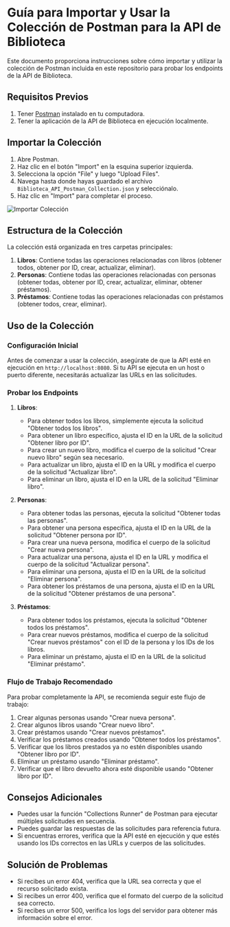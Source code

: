 # Guía para Importar y Usar la Colección de Postman para la API de Biblioteca

Este documento proporciona instrucciones sobre cómo importar y utilizar la colección de Postman incluida en este repositorio para probar los endpoints de la API de Biblioteca.

## Requisitos Previos

1. Tener [Postman](https://www.postman.com/downloads/) instalado en tu computadora.
2. Tener la aplicación de la API de Biblioteca en ejecución localmente.

## Importar la Colección

1. Abre Postman.
2. Haz clic en el botón "Import" en la esquina superior izquierda.
3. Selecciona la opción "File" y luego "Upload Files".
4. Navega hasta donde hayas guardado el archivo `Biblioteca_API_Postman_Collection.json` y selecciónalo.
5. Haz clic en "Import" para completar el proceso.

![Importar Colección](https://learning.postman.com/docs/img/importing-and-exporting-data/import-button.jpg)

## Estructura de la Colección

La colección está organizada en tres carpetas principales:

1. **Libros**: Contiene todas las operaciones relacionadas con libros (obtener todos, obtener por ID, crear, actualizar, eliminar).
2. **Personas**: Contiene todas las operaciones relacionadas con personas (obtener todas, obtener por ID, crear, actualizar, eliminar, obtener préstamos).
3. **Préstamos**: Contiene todas las operaciones relacionadas con préstamos (obtener todos, crear, eliminar).

## Uso de la Colección

### Configuración Inicial

Antes de comenzar a usar la colección, asegúrate de que la API esté en ejecución en `http://localhost:8080`. Si tu API se ejecuta en un host o puerto diferente, necesitarás actualizar las URLs en las solicitudes.

### Probar los Endpoints

1. **Libros**:
   - Para obtener todos los libros, simplemente ejecuta la solicitud "Obtener todos los libros".
   - Para obtener un libro específico, ajusta el ID en la URL de la solicitud "Obtener libro por ID".
   - Para crear un nuevo libro, modifica el cuerpo de la solicitud "Crear nuevo libro" según sea necesario.
   - Para actualizar un libro, ajusta el ID en la URL y modifica el cuerpo de la solicitud "Actualizar libro".
   - Para eliminar un libro, ajusta el ID en la URL de la solicitud "Eliminar libro".

2. **Personas**:
   - Para obtener todas las personas, ejecuta la solicitud "Obtener todas las personas".
   - Para obtener una persona específica, ajusta el ID en la URL de la solicitud "Obtener persona por ID".
   - Para crear una nueva persona, modifica el cuerpo de la solicitud "Crear nueva persona".
   - Para actualizar una persona, ajusta el ID en la URL y modifica el cuerpo de la solicitud "Actualizar persona".
   - Para eliminar una persona, ajusta el ID en la URL de la solicitud "Eliminar persona".
   - Para obtener los préstamos de una persona, ajusta el ID en la URL de la solicitud "Obtener préstamos de una persona".

3. **Préstamos**:
   - Para obtener todos los préstamos, ejecuta la solicitud "Obtener todos los préstamos".
   - Para crear nuevos préstamos, modifica el cuerpo de la solicitud "Crear nuevos préstamos" con el ID de la persona y los IDs de los libros.
   - Para eliminar un préstamo, ajusta el ID en la URL de la solicitud "Eliminar préstamo".

### Flujo de Trabajo Recomendado

Para probar completamente la API, se recomienda seguir este flujo de trabajo:

1. Crear algunas personas usando "Crear nueva persona".
2. Crear algunos libros usando "Crear nuevo libro".
3. Crear préstamos usando "Crear nuevos préstamos".
4. Verificar los préstamos creados usando "Obtener todos los préstamos".
5. Verificar que los libros prestados ya no estén disponibles usando "Obtener libro por ID".
6. Eliminar un préstamo usando "Eliminar préstamo".
7. Verificar que el libro devuelto ahora esté disponible usando "Obtener libro por ID".

## Consejos Adicionales

- Puedes usar la función "Collections Runner" de Postman para ejecutar múltiples solicitudes en secuencia.
- Puedes guardar las respuestas de las solicitudes para referencia futura.
- Si encuentras errores, verifica que la API esté en ejecución y que estés usando los IDs correctos en las URLs y cuerpos de las solicitudes.

## Solución de Problemas

- Si recibes un error 404, verifica que la URL sea correcta y que el recurso solicitado exista.
- Si recibes un error 400, verifica que el formato del cuerpo de la solicitud sea correcto.
- Si recibes un error 500, verifica los logs del servidor para obtener más información sobre el error.